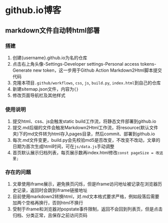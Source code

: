 # github.io博客
## markdown文件自动转html部署

### 搭建
1. 创建{username}.github.io为名的仓库
2. 点击右上角头像-Settings-Developer settings-Personal access tokens-Generate new token，这一步用于Github Action Markdown2Html脚本提交代码
3. 克隆本项目`.github/workflows`, `css`,  `js`, `build.py`, `index.html`到自己的仓库  
4. 新建sitemap.json文件，内容为`{}`  
5. 修改页面导航栏及其他样式


### 使用说明  
1. 提交html、css、js会触发static build工作流，将静态文件部署到github.io
2. 提交.md后缀的文件会触发Markdown2Html工作流，将resource(默认文件夹)下的md文件转为html存入pages目录，然后commit、部署到github.io  
3. 每次.md文件变更，build.py会先校验md5是否改变，不改变不改动，文章的日期为首次生成html时间，可在`js/data.js`手动调整  
4. 首页默认展示归档列表，每页展示数再index.html修改`const pageSize = 改这里;`

### 存在的问题  
1. 文章使用iframe展示，避免换页闪烁，但是iframe访问地址被记录在浏览器历史记录，返回时会跳到iframe链接地址  
2. 目前使用markdown2转换html，对.md文本格式要求严格，例如段落后需要加两个空格再换行，否则html不换行
3. 受制于iframe和浏览器对popstate事件限制，返回不会回到列表页，但是点击归档、分类正常，且保存之前访问页码